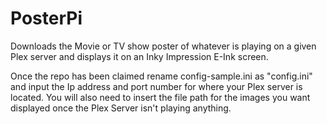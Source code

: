 # PosterPi
Downloads the Movie or TV show poster of whatever is playing on a given Plex server and displays it on an Inky Impression E-Ink screen.

Once the repo has been claimed rename config-sample.ini as "config.ini" and input the Ip address and port number for where your Plex server is located. You will also need to insert the file path for the images you want displayed once the Plex Server isn't playing anything.  



